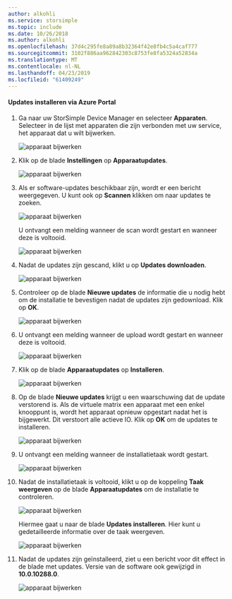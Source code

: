 ```yaml
---
author: alkohli
ms.service: storsimple
ms.topic: include
ms.date: 10/26/2018
ms.author: alkohli
ms.openlocfilehash: 37d4c295fe8a89a8b32364f42e8fb4c5a4caf777
ms.sourcegitcommit: 3102f886aa962842303c8753fe8fa5324a52834a
ms.translationtype: MT
ms.contentlocale: nl-NL
ms.lasthandoff: 04/23/2019
ms.locfileid: "61409249"
---
```

#### <a name="to-install-updates-via-the-azure-portal"></a>Updates installeren via Azure Portal

1. Ga naar uw StorSimple Device Manager en selecteer **Apparaten**. Selecteer in de lijst met apparaten die zijn verbonden met uw service, het apparaat dat u wilt bijwerken. 

    ![apparaat bijwerken](../includes/media/storsimple-virtual-array-install-update-via-portal/azupdate1m.png) 

2. Klik op de blade **Instellingen** op **Apparaatupdates**. 

    ![apparaat bijwerken](../includes/media/storsimple-virtual-array-install-update-via-portal/azupdate2m.png)  

3. Als er software-updates beschikbaar zijn, wordt er een bericht weergegeven. U kunt ook op **Scannen** klikken om naar updates te zoeken.

    ![apparaat bijwerken](../includes/media/storsimple-virtual-array-install-update-via-portal/azupdate3m.png)

    U ontvangt een melding wanneer de scan wordt gestart en wanneer deze is voltooid.

    ![apparaat bijwerken](../includes/media/storsimple-virtual-array-install-update-via-portal/azupdate5m.png)

4. Nadat de updates zijn gescand, klikt u op **Updates downloaden**. 

    ![apparaat bijwerken](../includes/media/storsimple-virtual-array-install-update-via-portal/azupdate6m.png)

5. Controleer op de blade **Nieuwe updates** de informatie die u nodig hebt om de installatie te bevestigen nadat de updates zijn gedownload. Klik op **OK**.

    ![apparaat bijwerken](../includes/media/storsimple-virtual-array-install-update-via-portal/azupdate7m.png)

6. U ontvangt een melding wanneer de upload wordt gestart en wanneer deze is voltooid.

     ![apparaat bijwerken](../includes/media/storsimple-virtual-array-install-update-via-portal/azupdate8m.png)

5. Klik op de blade **Apparaatupdates** op **Installeren**.

     ![apparaat bijwerken](../includes/media/storsimple-virtual-array-install-update-via-portal/azupdate11m.png)   

6. Op de blade **Nieuwe updates** krijgt u een waarschuwing dat de update verstorend is. Als de virtuele matrix een apparaat met een enkel knooppunt is, wordt het apparaat opnieuw opgestart nadat het is bijgewerkt. Dit verstoort alle actieve IO. Klik op **OK** om de updates te installeren. 

    ![apparaat bijwerken](../includes/media/storsimple-virtual-array-install-update-via-portal/azupdate12m.png) 

7. U ontvangt een melding wanneer de installatietaak wordt gestart. 

    ![apparaat bijwerken](../includes/media/storsimple-virtual-array-install-update-via-portal/azupdate13m.png)

8.  Nadat de installatietaak is voltooid, klikt u op de koppeling **Taak weergeven** op de blade **Apparaatupdates** om de installatie te controleren. 

    ![apparaat bijwerken](../includes/media/storsimple-virtual-array-install-update-via-portal/azupdate15m.png)

    Hiermee gaat u naar de blade **Updates installeren**. Hier kunt u gedetailleerde informatie over de taak weergeven.

    ![apparaat bijwerken](../includes/media/storsimple-virtual-array-install-update-via-portal/azupdate16m.png)

9. Nadat de updates zijn geïnstalleerd, ziet u een bericht voor dit effect in de blade met updates. Versie van de software ook gewijzigd in **10.0.10288.0**. 

    ![apparaat bijwerken](../includes/media/storsimple-virtual-array-install-update-via-portal/azupdate17m.png)